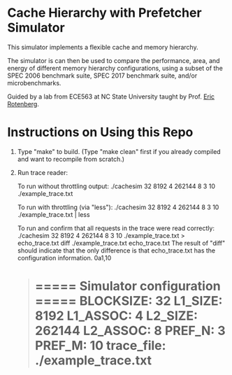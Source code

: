 # Cache Hierarchy with Prefetcher Simulator

This simulator implements a flexible cache and memory hierarchy. 

The simulator is can then be used to compare the performance, area, and energy of different memory hierarchy configurations, using a subset of the SPEC 2006 benchmark suite, SPEC 2017 benchmark suite, and/or
microbenchmarks.

Guided by a lab from ECE563 at NC State University taught by Prof. [Eric Rotenberg](https://ece.ncsu.edu/people/ericro/).


# Instructions on Using this Repo 
1. Type "make" to build.  (Type "make clean" first if you already compiled and want to recompile from scratch.)

2. Run trace reader:

   To run without throttling output:
   ./cachesim 32 8192 4 262144 8 3 10 ./example_trace.txt

   To run with throttling (via "less"):
   ./cachesim 32 8192 4 262144 8 3 10 ./example_trace.txt | less

   To run and confirm that all requests in the trace were read correctly:
   ./cachesim 32 8192 4 262144 8 3 10 ./example_trace.txt > echo_trace.txt
   diff ./example_trace.txt echo_trace.txt
	The result of "diff" should indicate that the only difference is that echo_trace.txt has the configuration information.
	0a1,10
	> ===== Simulator configuration =====
	> BLOCKSIZE:  32
	> L1_SIZE:    8192
	> L1_ASSOC:   4
	> L2_SIZE:    262144
	> L2_ASSOC:   8
	> PREF_N:     3
	> PREF_M:     10
	> trace_file: ./example_trace.txt
	> ===================================

